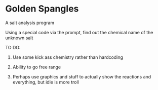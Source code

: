 # Golden Spangles 

A salt analysis program

Using a special code via the prompt, find out the chemical name of the unknown salt

TO DO:

1. Use some kick ass chemistry rather than hardcoding

2. Ability to go free range 

3. Perhaps use graphics and stuff to actually show the reactions and everything, but idle is more troll
